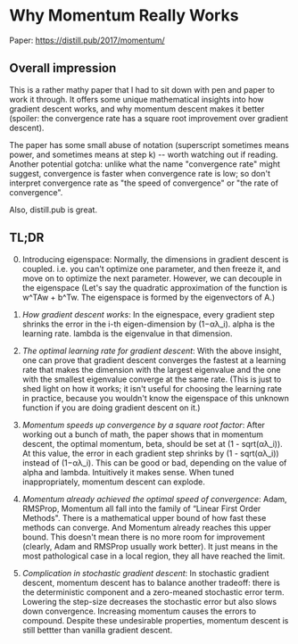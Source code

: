 # Why Momentum Really Works

Paper: https://distill.pub/2017/momentum/

## Overall impression
This is a rather mathy paper that I had to sit down with pen and paper to work it through. It offers some unique mathematical insights into how gradient
descent works, and why momentum descent makes it better (spoiler: the convergence rate has a square root improvement over gradient descent).

The paper has some small abuse of notation (superscript sometimes means power,
and sometimes means at step k) -- worth watching out if reading. Another potential gotcha: unlike what the name "convergence rate" might suggest,
convergence is faster when convergence rate is low; so don't interpret convergence rate as "the speed of convergence" or "the rate of convergence".


Also, distill.pub is great. 

## TL;DR
0. Introducing eigenspace: Normally, the dimensions in gradient descent is coupled. i.e. you can't optimize one parameter, and then freeze it, and move on to 
optimize the next parameter. However, we can decouple in the eigenspace (Let's say the quadratic approximation of the function is w^TAw + b^Tw. The eigenspace
is formed by the eigenvectors of A.) 

1. *How gradient descent works*: In the eignespace, every gradient step shrinks the error in the i-th eigen-dimension by (1−αλ_i). alpha is the learning rate. lambda is the eigenvalue in that dimension.

2. *The optimal learning rate for gradient descent*: With the above insight, one can prove that gradient descent converges the fastest at a learning rate that makes the dimension with the largest eigenvalue
and the one with the smallest eigenvalue converge at the same rate. (This is just to shed light on how it works; it isn't useful for choosing the learning rate in practice, 
because you wouldn't know the eigenspace of this unknown function if you are doing gradient descent on it.)

3. *Momentum speeds up convergence by a square root factor*: After working out a bunch of math, the paper shows that in momentum descent, the optimal momentum, beta, should be set at (1 - sqrt(αλ_i)).
At this value, the error in each gradient step shrinks by (1 - sqrt(αλ_i))
instead of (1−αλ_i). This can be good or bad, depending on the value of alpha and lambda. Intuitively it makes sense. When tuned inappropriately, 
momentum descent can explode.

4. *Momentum already achieved the optimal speed of convergence*: Adam, RMSProp, Momentum all fall into the family of “Linear First Order Methods". There is a mathematical upper bound of how fast these methods 
can converge. And Momentum already reaches this upper bound. This doesn't mean there is no more room for improvement (clearly, Adam and RMSProp usually
work better). It just means in the most pathological case in a local region, they all have reached the limit.

5. *Complication in stochastic gradient descent*: In stochastic gradient descent, momentum descent has to balance another tradeoff: there is the deterministic component and a zero-meaned stochastic error term.
Lowering the step-size decreases the stochastic error but also slows down convergence. Increasing momentum
causes the errors to compound. Despite these undesirable properties, momentum descent is still bettter than vanilla gradient descent.


